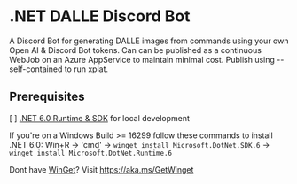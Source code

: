 # .NET DALLE Discord Bot
A Discord Bot for generating DALLE images from commands using your own Open AI & Discord Bot tokens. Can can be published as a continuous WebJob on an Azure AppService to maintain minimal cost. Publish using --self-contained to run xplat.

## Prerequisites
[ ] [.NET 6.0 Runtime & SDK](https://dotnet.microsoft.com/en-us/download/dotnet/6.0) for local development

If you're on a Windows Build >= 16299 follow these commands to install .NET 6.0: 
Win+R -> 'cmd' -> `winget install Microsoft.DotNet.SDK.6` -> `winget install Microsoft.DotNet.Runtime.6`

Dont have [WinGet](https://github.com/microsoft/winget-pkgs)? Visit https://aka.ms/GetWinget
